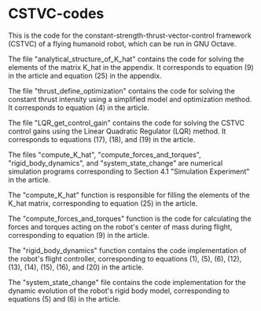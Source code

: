 # CSTVC-codes
This is the code for the constant-strength-thrust-vector-control framework  (CSTVC) of a flying humanoid robot, which can be run in GNU Octave.

The file "analytical_structure_of_K_hat" contains the code for solving the elements of the matrix K_hat in the appendix. It corresponds to equation (9) in the article and equation (25) in the appendix.

The file "thrust_define_optimization" contains the code for solving the constant thrust intensity using a simplified model and optimization method. It corresponds to equation (4) in the article.

The file "LQR_get_control_gain" contains the code for solving the CSTVC control gains using the Linear Quadratic Regulator (LQR) method. It corresponds to equations (17), (18), and (19) in the article.

The files "compute_K_hat", "compute_forces_and_torques", "rigid_body_dynamics", and "system_state_change" are numerical simulation programs corresponding to Section 4.1 "Simulation Experiment" in the article.

The "compute_K_hat" function is responsible for filling the elements of the K_hat matrix, corresponding to equation (25) in the article.

The "compute_forces_and_torques" function is the code for calculating the forces and torques acting on the robot's center of mass during flight, corresponding to equation (9) in the article.

The "rigid_body_dynamics" function contains the code implementation of the robot's flight controller, corresponding to equations (1), (5), (6), (12), (13), (14), (15), (16), and (20) in the article.

The "system_state_change" file contains the code implementation for the dynamic evolution of the robot's rigid body model, corresponding to equations (5) and (6) in the article.
